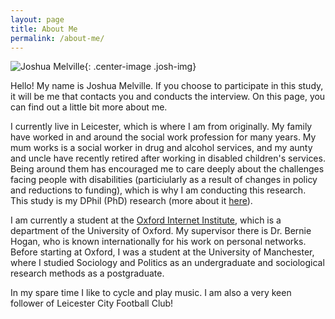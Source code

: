 ```yaml
---
layout: page
title: About Me
permalink: /about-me/
---
```


![Joshua Melville](../images/josh3.jpg){: .center-image .josh-img}


Hello! My name is Joshua Melville. If you choose to participate in this study, it will be me that contacts you and conducts the interview. On this page, you can find out a little bit more about me.

I currently live in Leicester, which is where I am from originally. My family have worked in and around the social work profession for many years. My mum works is a social worker in drug and alcohol services, and my aunty and uncle have recently retired after working in disabled children's services. Being around them has encouraged me to care deeply about the challenges facing people with disabilities (particiularly as a result of changes in policy and reductions to funding), which is why I am conducting this research. This study is my DPhil (PhD) research (more about it [here](../aboutstudy/)).  

I am currently a student at the [Oxford Internet Institute](http://www.oii.ox.ac.uk), which is a department of the University of Oxford. My supervisor there is Dr. Bernie Hogan, who is known internationally for his work on personal networks. Before starting at Oxford, I was a student at the University of Manchester, where I studied Sociology and Politics as an undergraduate and sociological research methods as a postgraduate.

In my spare time I like to cycle and play music. I am also a very keen follower of Leicester City Football Club!
